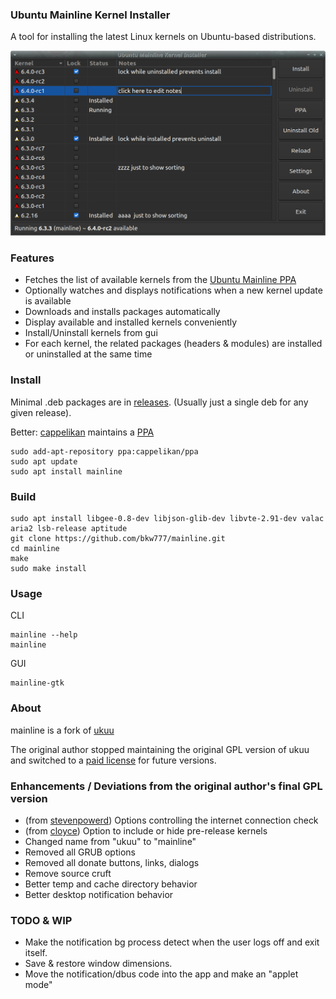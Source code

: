 ### Ubuntu Mainline Kernel Installer
A tool for installing the latest Linux kernels on Ubuntu-based distributions.

![Main window screenshot](main_window.png)

### Features
* Fetches the list of available kernels from the [Ubuntu Mainline PPA](http://kernel.ubuntu.com/~kernel-ppa/mainline/)
* Optionally watches and displays notifications when a new kernel update is available
* Downloads and installs packages automatically
* Display available and installed kernels conveniently
* Install/Uninstall kernels from gui
* For each kernel, the related packages (headers & modules) are installed or uninstalled at the same time

### Install
Minimal .deb packages are in [releases](../../releases/latest). (Usually just a single deb for any given release).

Better: [cappelikan](https://github.com/cappelikan) maintains a [PPA](https://code.launchpad.net/~cappelikan/+archive/ubuntu/ppa)
```
sudo add-apt-repository ppa:cappelikan/ppa
sudo apt update
sudo apt install mainline
```
### Build
```
sudo apt install libgee-0.8-dev libjson-glib-dev libvte-2.91-dev valac aria2 lsb-release aptitude
git clone https://github.com/bkw777/mainline.git
cd mainline
make
sudo make install
```
### Usage
CLI
```
mainline --help
mainline
```

GUI  
```
mainline-gtk
```

### About
mainline is a fork of [ukuu](https://github.com/teejee2008/ukuu)

The original author stopped maintaining the original GPL version of ukuu and switched to a [paid license](https://teejeetech.in/tag/ukuu/) for future versions.

### Enhancements / Deviations from the original author's final GPL version
* (from [stevenpowerd](https://github.com/stevenpowered/ukuu)) Options controlling the internet connection check
* (from [cloyce](https://github.com/cloyce/ukuu)) Option to include or hide pre-release kernels
* Changed name from "ukuu" to "mainline"
* Removed all GRUB options
* Removed all donate buttons, links, dialogs
* Remove source cruft
* Better temp and cache directory behavior
* Better desktop notification behavior

### TODO & WIP
* Make the notification bg process detect when the user logs off and exit itself.
* Save & restore window dimensions.
* Move the notification/dbus code into the app and make an "applet mode"
